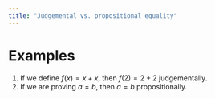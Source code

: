 ```yaml
---
title: "Judgemental vs. propositional equality"
---
```


# Examples
1. If we define $f(x)=x+x$, then $f(2)=2+2$ judgementally.
2. If we are proving $a=b$, then $a=b$ propositionally.

